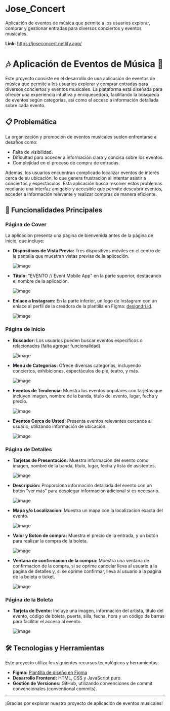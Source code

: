 # Jose_Concert
Aplicación de eventos de música que permite a los usuarios explorar, comprar y gestionar entradas para diversos conciertos y eventos musicales.

**Link:** https://joseconcert.netlify.app/

# 🎶 Aplicación de Eventos de Música 🎫

Este proyecto consiste en el desarrollo de una aplicación de eventos de música que permite a los usuarios explorar y comprar entradas para diversos conciertos y eventos musicales. La plataforma está diseñada para ofrecer una experiencia intuitiva y enriquecedora, facilitando la búsqueda de eventos según categorías, así como el acceso a información detallada sobre cada evento.

## 📋 Problemática

La organización y promoción de eventos musicales suelen enfrentarse a desafíos como:

- Falta de visibilidad.
- Dificultad para acceder a información clara y concisa sobre los eventos.
- Complejidad en el proceso de compra de entradas.

Además, los usuarios encuentran complicado localizar eventos de interés cerca de su ubicación, lo que genera frustración al intentar asistir a conciertos y espectáculos. Esta aplicación busca resolver estos problemas mediante una interfaz amigable y accesible que permite descubrir eventos, acceder a información relevante y realizar compras de manera eficiente.

## 🌟 Funcionalidades Principales

### Página de Cover
La aplicación presenta una página de bienvenida antes de la página de inicio, que incluye:

- **Dispositivos de Vista Previa:** Tres dispositivos móviles en el centro de la pantalla que muestran vistas previas de la aplicación.

  ![image](https://github.com/user-attachments/assets/7d52eb66-548e-4253-869a-c05b6a865fc6)
- **Título:** "EVENTO // Event Mobile App" en la parte superior, destacando el nombre de la aplicación.

  ![image](https://github.com/user-attachments/assets/8fe2b1bc-ceb2-435c-9b92-53b6e99ddbd9)
- **Enlace a Instagram:** En la parte inferior, un logo de Instagram con un enlace al perfil de la creadora de la plantilla en Figma: [designdri.id](https://www.instagram.com/designdri.id/).

  ![image](https://github.com/user-attachments/assets/4769388c-a999-48c1-bb71-c0718c8cbbf2)

### Página de Inicio
- **Buscador:** Los usuarios pueden buscar eventos específicos o relacionados (falta agregar funcionalidad).

  ![image](https://github.com/user-attachments/assets/99969cdd-71f6-414b-9c8f-60c0e3052fd8)
- **Menú de Categorías:** Ofrece diversas categorías, incluyendo conciertos, exhibiciones, espectáculos de pie, teatro, y más.

  ![image](https://github.com/user-attachments/assets/a7654a95-692b-457f-baac-06a949d78023)
- **Eventos de Tendencia:** Muestra los eventos populares con tarjetas que incluyen imagen, nombre de la banda, título del evento, lugar, fecha y precio.

  ![image](https://github.com/user-attachments/assets/3492050c-4482-4cf2-954f-5c63cc7f9cf7)
- **Eventos Cerca de Usted:** Presenta eventos relevantes cercanos al usuario, utilizando información de ubicación.

  ![image](https://github.com/user-attachments/assets/6db732c7-bb16-4427-8302-e04a7e1aa24a)

### Página de Detalles
- **Tarjetas de Presentación:** Muestra información del evento como imagen, nombre de la banda, título, lugar, fecha y lista de asistentes.

  ![image](https://github.com/user-attachments/assets/e9f9b506-bc77-4c03-9f46-78495ac065a6)
- **Descripción:** Proporciona información detallada del evento con un botón "ver más" para desplegar información adicional si es necesario.

  ![image](https://github.com/user-attachments/assets/9b0835cb-a947-4808-b8c2-8ab339a73762)
- **Mapa y/o Localizacion:** Muestra un mapa con la localizacion exacta del evento.

  ![image](https://github.com/user-attachments/assets/ff197891-b56f-4ff5-bd23-083093050a93)
- **Valor y Boton de compra:** Muestra el precio de la entrada, y un botón para realizar la compra de la boleta.

  ![image](https://github.com/user-attachments/assets/cac9af8b-6b7d-4c3f-a6e2-3776f121af87)
- **Ventana de confirmacion de la compra:** Muestra una ventana de confirmacion de la compra, si se oprime cancelar lleva al usuario a la pagina de detalles y, si se oprime confirmar, lleva al usuario a la pagina de la boleta o ticket.
  
  ![image](https://github.com/user-attachments/assets/2c279630-bf4a-4900-8d38-d0610467b041)
  
### Página de la Boleta
- **Tarjeta de Evento:** Incluye una imagen, información del artista, título del evento, código de boleta, puerta, silla, fecha, hora y un código de barras para facilitar el acceso al evento.

  ![image](https://github.com/user-attachments/assets/e112b87a-bc11-4529-a584-437eec5dec35)

## 🛠 Tecnologías y Herramientas

Este proyecto utiliza los siguientes recursos tecnológicos y herramientas:

- **Figma:** [Plantilla de diseño en Figma](https://www.figma.com/community/file/1243768936820156796/evento-event-mobile-app)
- **Desarrollo Frontend:** HTML, CSS y JavaScript puro.
- **Gestión de Versiones:** GitHub, utilizando convenciones de commit convencionales (conventional commits).

---

¡Gracias por explorar nuestro proyecto de aplicación de eventos musicales!
